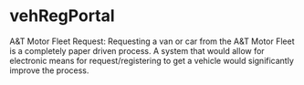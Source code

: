 # vehRegPortal

A&T Motor Fleet Request: Requesting a van or car from the A&T Motor Fleet is a completely paper driven process. A system that would allow for electronic means for request/registering to get a vehicle would significantly improve the process.
